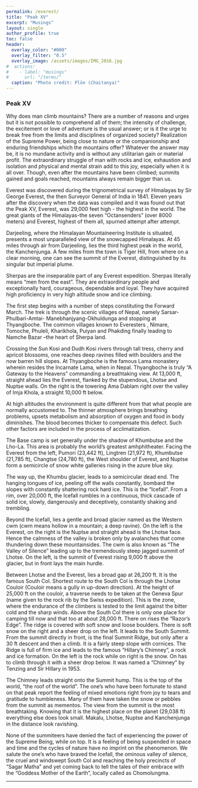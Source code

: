 ```yaml
---
permalink: /everest/
title: "Peak XV"
excerpt: "Musings"
layout: single
author_profile: true
toc: false
header:
  overlay_color: "#000"
  overlay_filter: "0.5"
  overlay_image: /assets/images/IMG_2016.jpg
#  actions:
#    - label: "musings"
#      url: "/terms/"
  caption: "Photo credit: Plön (Chaitanya)"
---
```


### Peak XV

Why does man climb mountains? There are a number of reasons and urges but it is not possible to comprehend all of them; the intensity of challenge, the excitement or love of adventure is the usual answer; or is it the urge to break free from the limits and disciplines of organized society? Realization of the Supreme Power, being close to nature or the companionship and enduring friendships which the mountains offer? Whatever the answer may be, it is no mundane activity and is without any utilitarian gain or material profit. The extraordinary struggle of man with rocks and ice, exhaustion and isolation and physical and mental strain add to this joy, especially when it is all over. Though, even after the mountains have been climbed; summits gained and goals reached, mountains always remain bigger than us.

Everest was discovered during the trignometrical survey of Himalayas by Sir George Everest, the then Surveyor General of India in 1841. Eleven years after the discovery when the data was compiled and it was found out that the Peak XV, Everest, was 29,000 feet high - the highest in the world. The great giants of the Himalayas-the seven “Octansenders” (over 8000 meters) and Everest, highest of them all, spurned attempt after attempt.

Darjeeling, where the Himalayan Mountaineering Institute is situated, presents a most unparalleled view of the snowcapped Himalayas. At 45 miles through air from Darjeeling, lies the third highest peak in the world, the Kanchenjunga. A few miles from the town is Tiger Hill, from where on a clear morning, one can see the summit of the Everest, distinguished by its singular but imperial plume.

Sherpas are the inseparable part of any Everest expedition. Sherpas literally means “men from the east”. They are extraordinary people and exceptionally hard, courageous, dependable and loyal. They have acquired high proficiency in very high altitude snow and ice climbing.

The first step begins with a number of steps constituting the Forward March. The trek is through the scenic villages of Nepal, namely Sarsar-Phulbari-Amtai- Manebhanjyang-Okhuldunga and stopping at Thyangboche. The common villages known to Everesters , Nimare, Tomoche, Phuleli, Kharikhola, Puiyan and Phakding finally leading to Namche Bazar –the heart of Sherpa land.

Crossing the Sun Kosi and Dudh Kosi rivers through tall tress, cherry and apricot blossoms, one reaches deep ravines filled with boulders and the now barren hill slopes. At Thyangboche is the famous Lama monastery wherein resides the Incarnate Lama, when in Nepal. Thyangboche is truly “A Gateway to the Heavens” commanding a breathtaking view. At 13,000 ft, straight ahead lies the Everest, flanked by the stupendous, Lhotse and Nuptse walls. On the right is the towering Ama Dablam right over the valley of Imja Khola, a straight 10,000 ft below.

At high altitudes the environment is quite different from that what people are normally accustomed to. The thinner atmosphere brings breathing problems, upsets metabolism and absorption of oxygen and food in body diminishes. The blood becomes thicker to compensate this defect. Such other factors are included in the process of acclimatization.

The Base camp is set generally under the shadow of Khumbutse and the Lho-La. This area is probably the world’s greatest amhphitheater. Facing the Everest from the left, Pumori (23,442 ft), Lingtren (21,972 ft), Khumbutse (21,785 ft), Changtse (24,780 ft), the West shoulder of Everest, and Nuptse form a semicircle of snow white galleries rising in the azure blue sky.

The way up, the Khumbu glacier, leads to a semicircular dead end. The hanging tongues of ice, peeling off the walls constantly, bombard the slopes with constantly shattering rock hard ice. This is the “Icefall”. From a rim, over 20,000 ft, the Icefall rumbles in a continuous, thick cascade of solid ice, slowly, dangerously and deceptively, constantly shaking and trembling.

Beyond the Icefall, lies a gentle and broad glacier named as the Western cwm (cwm means hollow in a mountain; a deep ravine). On the left is the Everest, on the right is the Nuptse and straight ahead is the Lhotse face. Hence the calmness of the valley is broken only by avalanches that come thundering down these mountainsides. The cwm is also known as “The Valley of Silence” leading up to the tremendously steep jagged summit of Lhotse. On the left, is the summit of Everest rising 9,000 ft above the glacier, but in front lays the main hurdle.

Between Lhotse and the Everest, lies a broad gap at 26,200 ft. It is the famous South Col. Shortest route to the South Col is through the Lhotse Couloir (Couloir means a gully in up-down direction). At the height of 25,000 ft on the couloir, a traverse needs to be taken at the Geneva Spur (name given to the rock rib by the Swiss expedition). This is the zone, where the endurance of the climbers is tested to the limit against the bitter cold and the sharp winds.
Above the South Col there is only one place for camping till now and that too at about 28,000 ft. There on rises the “Razor’s Edge”. The ridge is covered with soft snow and loose boulders. There is soft snow on the right and a sheer drop on the left. It leads to the South Summit. From the summit directly in front, is the final Summit Ridge, but only after a 30 ft descent and then a climb. It is a fairly steep slope with cornices. The Ridge is full of firm ice and leads to the famous “Hillary’s Chimney”, a rock and ice formation. On the left is the rock while on right is the snow. On has to climb through it with a sheer drop below. It was named a “Chimney” by Tenzing and Sir Hillary in 1953.

The Chimney leads straight onto the Summit hump. This is the top of the world, “the roof of the world”. The one’s who have been fortunate to stand on that peak report the feeling of mixed emotions right from joy to tears and gratitude to humbleness. Many of them have taken the snow or pebbles from the summit as mementos. The view from the summit is the most breathtaking. Knowing that it is the highest place on the planet (29,038 ft) everything else does look small. Makalu, Lhotse, Nuptse and Kanchenjunga in the distance look ravishing.

None of the summiteers have denied the fact of experiencing the power of the Supreme Being, while on top. It is a feeling of being suspended in space and time and the cycles of nature have no imprint on the phenomenon. We salute the one’s who have braved the Icefall, the ominous valley of silence, the cruel and windswept South Col and reaching the holy precincts of “Sagar Matha” and yet coming back to tell the tales of their embrace with the “Goddess Mother of the Earth”, locally called as Chomolungma.


---